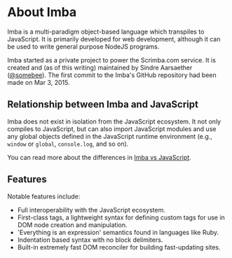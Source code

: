 # About Imba

Imba is a multi-paradigm object-based language which transpiles to JavaScript.
It is primarily developed for web development, although it can be used to write
general purpose NodeJS programs.

Imba started as a private project to power the Scrimba.com service. It is
created and (as of this writing) maintained by Sindre Aarsaether 
([@somebee](https://github.com/somebee/)). The first commit to the Imba's
GitHub repository had been made on Mar 3, 2015.

## Relationship between Imba and JavaScript

Imba does not exist in isolation from the JavaScript ecosystem. It not only 
compiles to JavaScript, but can also import JavaScript modules and use any
global objects defined in the JavaScript runtime environment (e.g., `window` or 
`global`, `console.log`, and so on).

You can read more about the differences in [Imba vs JavaScript](javascript.md).

## Features

Notable features include:

- Full interoperability with the JavaScript ecosystem.
- First-class tags, a lightweight syntax for defining custom tags for use in 
  DOM node creation and manipulation.
- 'Everything is an expression' semantics found in languages like Ruby.
- Indentation based syntax with no block delimiters.
- Built-in extremely fast DOM reconciler for building fast-updating sites.
